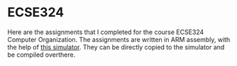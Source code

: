 # ECSE324

Here are the assignments that I completed for the course ECSE324 Computer Organization.
The assignments are written in ARM assembly, with the help of [this simulator](http://ecse324.ece.mcgill.ca/simulator/?sys=arm-de1soc). They can be directly copied to the simulator and be compiled overthere.
